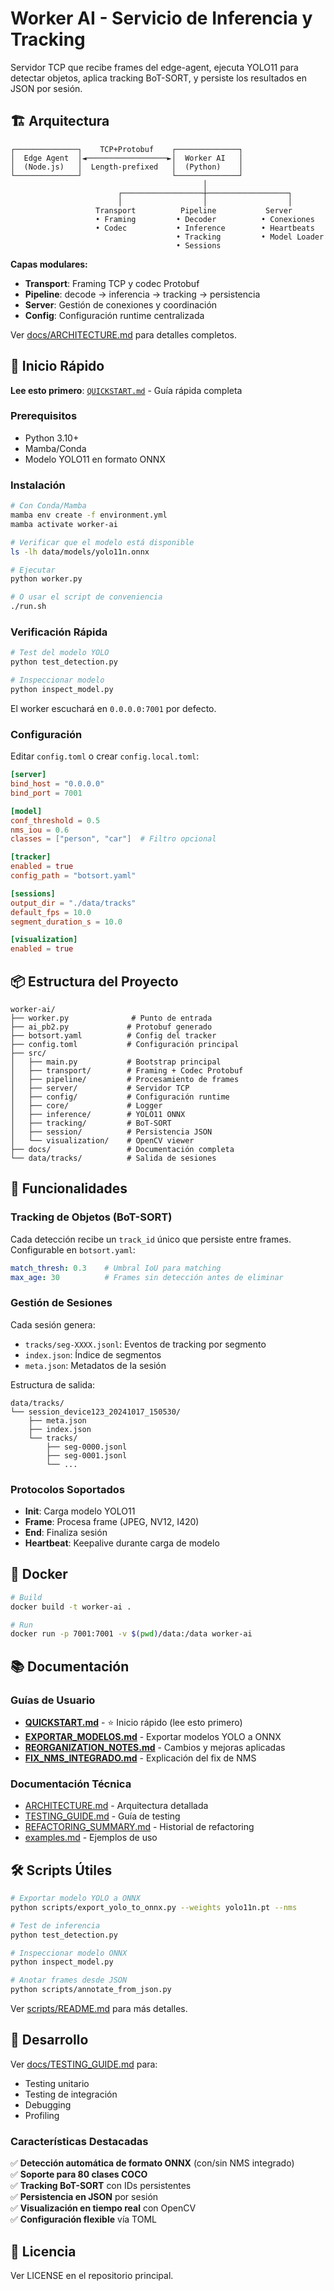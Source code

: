 # Worker AI - Servicio de Inferencia y Tracking

Servidor TCP que recibe frames del edge-agent, ejecuta YOLO11 para detectar objetos, aplica tracking BoT-SORT, y persiste los resultados en JSON por sesión.

## 🏗️ Arquitectura

```
┌──────────────┐    TCP+Protobuf    ┌──────────────┐
│  Edge Agent  │◄──────────────────►│  Worker AI   │
│  (Node.js)   │  Length-prefixed   │  (Python)    │
└──────────────┘                    └──────────────┘
                                           │
                        ┌──────────────────┼──────────────────┐
                        │                  │                  │
                   Transport          Pipeline           Server
                   • Framing         • Decoder          • Conexiones
                   • Codec           • Inference        • Heartbeats
                                     • Tracking         • Model Loader
                                     • Sessions
```

**Capas modulares:**
- **Transport**: Framing TCP y codec Protobuf
- **Pipeline**: decode → inferencia → tracking → persistencia
- **Server**: Gestión de conexiones y coordinación
- **Config**: Configuración runtime centralizada

Ver [docs/ARCHITECTURE.md](docs/ARCHITECTURE.md) para detalles completos.

## 🚀 Inicio Rápido

**Lee esto primero**: [`QUICKSTART.md`](QUICKSTART.md) - Guía rápida completa

### Prerequisitos

- Python 3.10+
- Mamba/Conda
- Modelo YOLO11 en formato ONNX

### Instalación

```bash
# Con Conda/Mamba
mamba env create -f environment.yml
mamba activate worker-ai

# Verificar que el modelo está disponible
ls -lh data/models/yolo11n.onnx

# Ejecutar
python worker.py

# O usar el script de conveniencia
./run.sh
```

### Verificación Rápida

```bash
# Test del modelo YOLO
python test_detection.py

# Inspeccionar modelo
python inspect_model.py
```

El worker escuchará en `0.0.0.0:7001` por defecto.

### Configuración

Editar `config.toml` o crear `config.local.toml`:

```toml
[server]
bind_host = "0.0.0.0"
bind_port = 7001

[model]
conf_threshold = 0.5
nms_iou = 0.6
classes = ["person", "car"]  # Filtro opcional

[tracker]
enabled = true
config_path = "botsort.yaml"

[sessions]
output_dir = "./data/tracks"
default_fps = 10.0
segment_duration_s = 10.0

[visualization]
enabled = true
```

## 📦 Estructura del Proyecto

```
worker-ai/
├── worker.py              # Punto de entrada
├── ai_pb2.py             # Protobuf generado
├── botsort.yaml          # Config del tracker
├── config.toml           # Configuración principal
├── src/
│   ├── main.py           # Bootstrap principal
│   ├── transport/        # Framing + Codec Protobuf
│   ├── pipeline/         # Procesamiento de frames
│   ├── server/           # Servidor TCP
│   ├── config/           # Configuración runtime
│   ├── core/             # Logger
│   ├── inference/        # YOLO11 ONNX
│   ├── tracking/         # BoT-SORT
│   ├── session/          # Persistencia JSON
│   └── visualization/    # OpenCV viewer
├── docs/                 # Documentación completa
└── data/tracks/          # Salida de sesiones
```

## 📝 Funcionalidades

### Tracking de Objetos (BoT-SORT)

Cada detección recibe un `track_id` único que persiste entre frames. Configurable en `botsort.yaml`:

```yaml
match_thresh: 0.3    # Umbral IoU para matching
max_age: 30          # Frames sin detección antes de eliminar
```

### Gestión de Sesiones

Cada sesión genera:
- `tracks/seg-XXXX.jsonl`: Eventos de tracking por segmento
- `index.json`: Índice de segmentos
- `meta.json`: Metadatos de la sesión

Estructura de salida:
```
data/tracks/
└── session_device123_20241017_150530/
    ├── meta.json
    ├── index.json
    └── tracks/
        ├── seg-0000.jsonl
        ├── seg-0001.jsonl
        └── ...
```

### Protocolos Soportados

- **Init**: Carga modelo YOLO11
- **Frame**: Procesa frame (JPEG, NV12, I420)
- **End**: Finaliza sesión
- **Heartbeat**: Keepalive durante carga de modelo

## 🐳 Docker

```bash
# Build
docker build -t worker-ai .

# Run
docker run -p 7001:7001 -v $(pwd)/data:/data worker-ai
```

## 📚 Documentación

### Guías de Usuario
- **[QUICKSTART.md](QUICKSTART.md)** - ⭐ Inicio rápido (lee esto primero)
- **[EXPORTAR_MODELOS.md](EXPORTAR_MODELOS.md)** - Exportar modelos YOLO a ONNX
- **[REORGANIZATION_NOTES.md](REORGANIZATION_NOTES.md)** - Cambios y mejoras aplicadas
- **[FIX_NMS_INTEGRADO.md](FIX_NMS_INTEGRADO.md)** - Explicación del fix de NMS

### Documentación Técnica
- [ARCHITECTURE.md](docs/ARCHITECTURE.md) - Arquitectura detallada
- [TESTING_GUIDE.md](docs/TESTING_GUIDE.md) - Guía de testing
- [REFACTORING_SUMMARY.md](docs/REFACTORING_SUMMARY.md) - Historial de refactoring
- [examples.md](docs/examples.md) - Ejemplos de uso

## 🛠️ Scripts Útiles

```bash
# Exportar modelo YOLO a ONNX
python scripts/export_yolo_to_onnx.py --weights yolo11n.pt --nms

# Test de inferencia
python test_detection.py

# Inspeccionar modelo ONNX
python inspect_model.py

# Anotar frames desde JSON
python scripts/annotate_from_json.py
```

Ver [scripts/README.md](scripts/README.md) para más detalles.

## 🔧 Desarrollo

Ver [docs/TESTING_GUIDE.md](docs/TESTING_GUIDE.md) para:
- Testing unitario
- Testing de integración
- Debugging
- Profiling

### Características Destacadas

✅ **Detección automática de formato ONNX** (con/sin NMS integrado)  
✅ **Soporte para 80 clases COCO**  
✅ **Tracking BoT-SORT** con IDs persistentes  
✅ **Persistencia en JSON** por sesión  
✅ **Visualización en tiempo real** con OpenCV  
✅ **Configuración flexible** vía TOML

## 📄 Licencia

Ver LICENSE en el repositorio principal.
